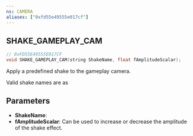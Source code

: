 ```yaml
---
ns: CAMERA
aliases: ["0xfd55e49555e017cf"]
---
```

## SHAKE_GAMEPLAY_CAM

```c
// 0xFD55E49555E017CF
void SHAKE_GAMEPLAY_CAM(string ShakeName, float fAmplitudeScalar);
```

Apply a predefined shake to the gameplay camera.

Valid shake names are as


## Parameters
* **ShakeName**: 
* **fAmplitudeScalar**: Can be used to increase or decrease the amplitude of the shake effect.
